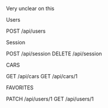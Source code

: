 Very unclear on this

Users

POST /api/users

Session

POST /api/session
DELETE /api/session

CARS

GET /api/cars
GET /api/cars/1

FAVORITES

PATCH /api/users/1
GET /api/users/1
